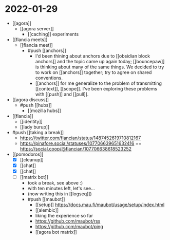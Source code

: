 # 2022-01-29
- [[agora]]
	- [[agora server]]
		- [[caching]] experiments
- [[flancia meets]]
	- [[flancia meet]]
		- #push [[anchors]]
			- I'd been thining about anchors due to [[obsidian block anchors]] and the topic came up again today; [[bouncepaw]] is thinking about many of the same things. We decided to try to work on [[anchors]] together; try to agree on shared conventions.
			- [[anchors]] for me generalize to the problem of transmitting [[context]], [[scope]]. I've been exploring these problems with [[push]] and [[pull]].
- [[agora discuss]]
	- #push [[hubs]]
		- [[mozilla hubs]]
- [[flancia]]
	- [[identity]]
	- [[lady burup]]
- #push [[taking a break]]
	- https://twitter.com/flancian/status/1487452619710812167
	- https://pinafore.social/statuses/107706639651632416 == https://social.coop/@flancian/107706638618523252
- [[pomodoros]]
	- [x] [[cleanup]]
	- [x] [[chat]]
	- [x] [[chat]]
	- [ ] [[matrix bot]]
		- took a break, see above :)
		- with ten minutes left, let's see...
		- (now writing this in [[logseq]])
		- #push [[maubot]]
			- [[setup]] https://docs.mau.fi/maubot/usage/setup/index.html
			- [[alembic]]
			- liking the experience so far
			- https://github.com/maubot/rss
			- https://github.com/maubot/ping
			- [[agora bot matrix]]